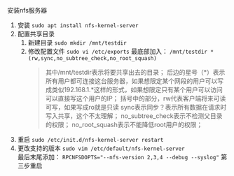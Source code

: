 安装nfs服务器

1. 安装
`sudo apt install nfs-kernel-server`
2. 配置共享目录
    1. 新建目录
        `sudo mkdir /mnt/testdir`
    2. 修改配置文件
        `sudo vi /etc/exports`
        最底部加入：
        `/mnt/testdir *(rw,sync,no_subtree_check,no_root_squash)`
        >其中/mnt/testdir表示将要共享出去的目录；
        >后边的星号（*）表示所有用户都可连接这台服务器，如果想限定某个网段的用户可以写成类似192.168.1.*这样的形式，如果想限定只有某个用户可以访问可以直接写这个用户的IP；
        > 括号中的部分，rw代表客户端将来可读可写，如果写成ro就是只读
        > sync表示同步？表示所有数据在请求时写入共享，这个不太理解；
        > no_subtree_check表示不检测父目录的权限；
        > no_root_squash表示不能降低root用户的权限；
3. 重启
`sudo /etc/init.d/nfs-kernel-server restart`
4. 更改支持的版本
`sudo vim /etc/default/nfs-kernel-server`   
最后末尾添加：
`RPCNFSDOPTS="--nfs-version 2,3,4 --debug --syslog"`
第三步重启